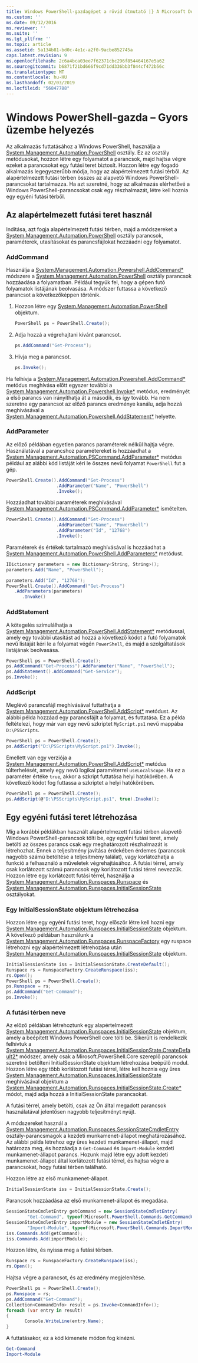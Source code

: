 ```yaml
---
title: Windows PowerShell-gazdagépet a rövid útmutató |} A Microsoft Docs
ms.custom: ''
ms.date: 09/12/2016
ms.reviewer: ''
ms.suite: ''
ms.tgt_pltfrm: ''
ms.topic: article
ms.assetid: 5a134b81-bd0c-4e1c-a2f0-9acbe852745a
caps.latest.revision: 9
ms.openlocfilehash: 2c6a4bca03ee7f62371cbc296f854464167e5a62
ms.sourcegitcommit: b6871f21bd666f9cd71dd336bb3f844cf472b56c
ms.translationtype: MT
ms.contentlocale: hu-HU
ms.lasthandoff: 02/03/2019
ms.locfileid: "56847788"
---
```

# <a name="windows-powershell-host-quickstart"></a>Windows PowerShell-gazda – Gyors üzembe helyezés

Az alkalmazás futtatásához a Windows PowerShell, használja a [System.Management.Automation.PowerShell](/dotnet/api/System.Management.Automation.PowerShell) osztály. Ez az osztály metódusokat, hozzon létre egy folyamatot a parancsok, majd hajtsa végre ezeket a parancsokat egy futási teret biztosít. Hozzon létre egy fogadó alkalmazás legegyszerűbb módja, hogy az alapértelmezett futási térből. Az alapértelmezett futási térben összes az alapvető Windows PowerShell-parancsokat tartalmazza. Ha azt szeretné, hogy az alkalmazás elérhetővé a Windows PowerShell-parancsokat csak egy részhalmazát, létre kell hoznia egy egyéni futási térből.

## <a name="using-the-default-runspace"></a>Az alapértelmezett futási teret használ

Indítása, azt fogja alapértelmezett futási térben, majd a módszereket a [System.Management.Automation.PowerShell](/dotnet/api/System.Management.Automation.PowerShell) osztály parancsok, paraméterek, utasításokat és parancsfájlokat hozzáadni egy folyamatot.

### <a name="addcommand"></a>AddCommand

Használja a [System.Management.Automation.Powershell.AddCommand*](/dotnet/api/System.Management.Automation.PowerShell.AddCommand) módszere a [System.Management.Automation.PowerShell](/dotnet/api/System.Management.Automation.PowerShell) osztály parancsok hozzáadása a folyamatban. Például tegyük fel, hogy a gépen futó folyamatok listájának beolvasása. A módszer futtassa a következő parancsot a következőképpen történik.

1. Hozzon létre egy [System.Management.Automation.PowerShell](/dotnet/api/System.Management.Automation.PowerShell) objektum.

   ```csharp
   PowerShell ps = PowerShell.Create();
   ```

2. Adja hozzá a végrehajtani kívánt parancsot.

   ```csharp
   ps.AddCommand("Get-Process");
   ```

3. Hívja meg a parancsot.

   ```csharp
   ps.Invoke();
   ```

Ha felhívja a [System.Management.Automation.Powershell.AddCommand*](/dotnet/api/System.Management.Automation.PowerShell.AddCommand) metódus meghívása előtt egyszer további a [System.Management.Automation.Powershell.Invoke*](/dotnet/api/System.Management.Automation.PowerShell.Invoke) metódus, eredményét a első parancs van irányíthatja át a második, és így tovább. Ha nem szeretne egy parancsot az előző parancs eredménye kanálu, adja hozzá meghívásával a [System.Management.Automation.Powershell.AddStatement*](/dotnet/api/System.Management.Automation.PowerShell.AddStatement) helyette.

### <a name="addparameter"></a>AddParameter

Az előző példában egyetlen parancs paraméterek nélkül hajtja végre. Használatával a parancshoz paramétereket is hozzáadhat a [System.Management.Automation.PSCommand.AddParameter*](/dotnet/api/System.Management.Automation.PSCommand.AddParameter) metódus például az alábbi kód listáját kéri le összes nevű folyamat `PowerShell` fut a gép.

```csharp
PowerShell.Create().AddCommand("Get-Process")
                   .AddParameter("Name", "PowerShell")
                   .Invoke();
```

Hozzáadhat további paraméterek meghívásával [System.Management.Automation.PSCommand.AddParameter*](/dotnet/api/System.Management.Automation.PSCommand.AddParameter) ismételten.

```csharp
PowerShell.Create().AddCommand("Get-Process")
                   .AddParameter("Name", "PowerShell")
                   .AddParameter("Id", "12768")
                   .Invoke();
```

Paraméterek és értékek tartalmazó meghívásával is hozzáadhat a [System.Management.Automation.PowerShell.AddParameters*](/dotnet/api/System.Management.Automation.PowerShell.AddParameters) metódust.

```csharp
IDictionary parameters = new Dictionary<String, String>();
parameters.Add("Name", "PowerShell");

parameters.Add("Id", "12768");
PowerShell.Create().AddCommand("Get-Process")
   .AddParameters(parameters)
      .Invoke()

```

### <a name="addstatement"></a>AddStatement

A kötegelés szimulálhatja a [System.Management.Automation.PowerShell.AddStatement*](/dotnet/api/System.Management.Automation.PowerShell.AddStatement) metódussal, amely egy további utasítást ad hozzá a következő kódot a futó folyamatok nevű listáját kéri le a folyamat végén `PowerShell`, és majd a szolgáltatások listájának beolvasása.

```csharp
PowerShell ps = PowerShell.Create();
ps.AddCommand("Get-Process").AddParameter("Name", "PowerShell");
ps.AddStatement().AddCommand("Get-Service");
ps.Invoke();
```

### <a name="addscript"></a>AddScript

Meglévő parancsfájl meghívásával futtathatja a [System.Management.Automation.PowerShell.AddScript*](/dotnet/api/System.Management.Automation.PowerShell.AddScript) metódust. Az alábbi példa hozzáad egy parancsfájlt a folyamat, és futtatása. Ez a példa feltételezi, hogy már van egy nevű szkriptet `MyScript.ps1` nevű mappába `D:\PSScripts`.

```csharp
PowerShell ps = PowerShell.Create();
ps.AddScript("D:\PSScripts\MyScript.ps1").Invoke();
```

Emellett van egy verziója a [System.Management.Automation.PowerShell.AddScript*](/dotnet/api/System.Management.Automation.PowerShell.AddScript) metódus túlterhelését, amely egy nevű logikai paraméterrel `useLocalScope`. Ha ez a paraméter értéke `true`, akkor a szkript futtatása helyi hatókörében. A következő kódot fog futtassa a szkriptet a helyi hatókörében.

```csharp
PowerShell ps = PowerShell.Create();
ps.AddScript(@"D:\PSScripts\MyScript.ps1", true).Invoke();
```

## <a name="creating-a-custom-runspace"></a>Egy egyéni futási teret létrehozása

Míg a korábbi példákban használt alapértelmezett futási térben alapvető Windows PowerShell-parancsok tölti be, egy egyéni futási teret, amely betölti az összes parancs csak egy meghatározott részhalmazát is létrehozhat. Ennek a teljesítmény javítása érdekében érdemes (parancsok nagyobb számú betöltése a teljesítmény találat), vagy korlátozhatja a funkció a felhasználó a műveletek végrehajtásához. A futási térrel, amely csak korlátozott számú parancsok egy korlátozott futási térrel nevezzük. Hozzon létre egy korlátozott futási térrel, használja a [System.Management.Automation.Runspaces.Runspace](/dotnet/api/System.Management.Automation.Runspaces.Runspace) és [System.Management.Automation.Runspaces.InitialSessionState](/dotnet/api/System.Management.Automation.Runspaces.InitialSessionState) osztályokat.

### <a name="creating-an-initialsessionstate-object"></a>Egy InitialSessionState objektum létrehozása

Hozzon létre egy egyéni futási teret, hogy először létre kell hozni egy [System.Management.Automation.Runspaces.InitialSessionState](/dotnet/api/System.Management.Automation.Runspaces.InitialSessionState) objektum. A következő példában használunk a [System.Management.Automation.Runspaces.RunspaceFactory](/dotnet/api/System.Management.Automation.Runspaces.RunspaceFactory) egy ruspace létrehozni egy alapértelmezett létrehozása után [System.Management.Automation.Runspaces.InitialSessionState](/dotnet/api/System.Management.Automation.Runspaces.InitialSessionState) objektum.

```csharp
InitialSessionState iss = InitialSessionState.CreateDefault();
Runspace rs = RunspaceFactory.CreateRunspace(iss);
rs.Open();
PowerShell ps = PowerShell.Create();
ps.Runspace = rs;
ps.AddCommand("Get-Command");
ps.Invoke();
```

### <a name="constraining-the-runspace"></a>A futási térben neve

Az előző példában létrehoztunk egy alapértelmezett [System.Management.Automation.Runspaces.InitialSessionState](/dotnet/api/System.Management.Automation.Runspaces.InitialSessionState) objektum, amely a beépített Windows PowerShell core tölti be. Sikerült is rendelkezik felhívtuk a [System.Management.Automation.Runspaces.InitialSessionState.CreateDefault2*](/dotnet/api/System.Management.Automation.Runspaces.InitialSessionState.CreateDefault2) módszer, amely csak a Mirosoft.PowerShell.Core szereplő parancsok szeretné betölteni InitialSessionState objektum létrehozása beépülő modul. Hozzon létre egy több korlátozott futási térrel, létre kell hoznia egy üres [System.Management.Automation.Runspaces.InitialSessionState](/dotnet/api/System.Management.Automation.Runspaces.InitialSessionState) meghívásával objektum a [ System.Management.Automation.Runspaces.InitialSessionState.Create*](/dotnet/api/System.Management.Automation.Runspaces.InitialSessionState.Create) módot, majd adja hozzá a InitialSessionState parancsokat.

A futási térrel, amely betölti, csak az Ön által megadott parancsok használatával jelentősen nagyobb teljesítményt nyújt.

A módszereket használ a [System.Management.Automation.Runspaces.SessionStateCmdletEntry](/dotnet/api/System.Management.Automation.Runspaces.SessionStateCmdletEntry) osztály-parancsmagok a kezdeti munkamenet-állapot meghatározásához. Az alábbi példa létrehoz egy üres kezdeti munkamenet-állapot, majd határozza meg, és hozzáadja a `Get-Command` és `Import-Module` kezdeti munkamenet-állapot parancs. Hozunk majd létre egy adott kezdeti munkamenet-állapot által korlátozott futási térrel, és hajtsa végre a parancsokat, hogy futási térben található.

Hozzon létre az első munkamenet-állapot.

```csharp
InitialSessionState iss = InitialSessionState.Create();
```

Parancsok hozzáadása az első munkamenet-állapot és megadása.

```csharp
SessionStateCmdletEntry getCommand = new SessionStateCmdletEntry(
        "Get-Command", typeof(Microsoft.PowerShell.Commands.GetCommandCommand), "");
SessionStateCmdletEntry importModule = new SessionStateCmdletEntry(
        "Import-Module", typeof(Microsoft.PowerShell.Commands.ImportModuleCommand), "");
iss.Commands.Add(getCommand);
iss.Commands.Add(importModule);
```

Hozzon létre, és nyissa meg a futási térben.

```csharp
Runspace rs = RunspaceFactory.CreateRunspace(iss);
rs.Open();
```

Hajtsa végre a parancsot, és az eredmény megjelenítése.

```csharp
PowerShell ps = PowerShell.Create();
ps.Runspace = rs;
ps.AddCommand("Get-Command");
Collection<CommandInfo> result = ps.Invoke<CommandInfo>();
foreach (var entry in result)
{
       Console.WriteLine(entry.Name);
}
```

A futtatásakor, ez a kód kimenete módon fog kinézni.

```powershell
Get-Command
Import-Module
```
